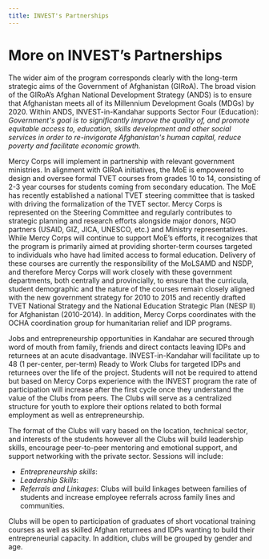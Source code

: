 ```yaml
---
title: INVEST's Partnerships
---
```


# More on INVEST’s Partnerships

The wider aim of the program corresponds clearly with the long-term strategic aims of the Government of Afghanistan (GIRoA). The broad vision of the GIRoA’s Afghan National Development Strategy (ANDS) is to ensure that Afghanistan meets all of its Millennium Development Goals (MDGs) by 2020. Within ANDS, INVEST-in-Kandahar supports Sector Four (Education): *Government's goal is to significantly improve the quality of, and promote equitable access to, education, skills development and other social services in order to re-invigorate Afghanistan's human capital, reduce poverty and facilitate economic growth.*

Mercy Corps will implement in partnership with relevant government ministries.  In alignment with GIRoA initiatives, the MoE is empowered to design and oversee formal TVET courses from grades 10 to 14, consisting of 2-3 year courses for students coming from secondary education. The MoE has recently established a national TVET steering committee that is tasked with driving the formalization of the TVET sector. Mercy Corps is represented on the Steering Committee and regularly contributes to strategic planning and research efforts alongside major donors, NGO partners (USAID, GIZ, JICA, UNESCO, etc.) and Ministry representatives.  While Mercy Corps will continue to support MoE’s efforts, it recognizes that the program is primarily aimed at providing shorter-term courses targeted to individuals who have had limited access to formal education. Delivery of these courses are currently the responsibility of the MoLSAMD and NSDP, and therefore Mercy Corps will work closely with these government departments, both centrally and provincially, to ensure that the curricula, student demographic and the nature of the courses remain closely aligned with the new government strategy for 2010 to 2015 and recently drafted TVET National Strategy and the National Education Strategic Plan (NESP II) for Afghanistan (2010-2014). In addition, Mercy Corps coordinates with the OCHA coordination group for humanitarian relief and IDP programs.

Jobs and entrepreneurship opportunities in Kandahar are secured through word of mouth from family, friends and direct contacts leaving IDPs and returnees at an acute disadvantage. INVEST-in-Kandahar will facilitate up to 48 (1 per-center, per-term) Ready to Work Clubs for targeted IDPs and returnees over the life of the project. Students will not be required to attend but based on Mercy Corps experience with the INVEST program the rate of participation will increase after the first cycle once they understand the value of the Clubs from peers. The Clubs will serve as a centralized structure for youth to explore their options related to both formal employment as well as entrepreneurship.

The format of the Clubs will vary based on the location, technical sector, and interests of the students however all the Clubs will build leadership skills, encourage peer-to-peer mentoring and emotional support, and support networking with the private sector. Sessions will include:

- *Entrepreneurship skills*: 
- *Leadership Skills*: 
- *Referrals and Linkages*: Clubs will build linkages between families of students and increase employee referrals across family lines and communities.

Clubs will be open to participation of graduates of short vocational training courses as well as skilled Afghan returnees and IDPs wanting to build their entrepreneurial capacity. In addition, clubs will be grouped by gender and age. 
